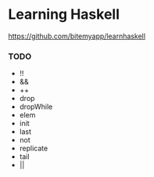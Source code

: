 # Learning Haskell

https://github.com/bitemyapp/learnhaskell

### TODO

* !!
* &&
* ++
* drop
* dropWhile
* elem
* init
* last
* not
* replicate
* tail
* ||
